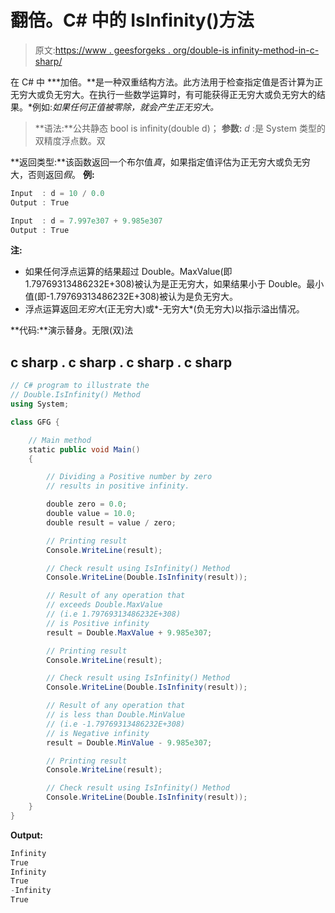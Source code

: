 # 翻倍。C# 中的 IsInfinity()方法

> 原文:[https://www . geesforgeks . org/double-is infinity-method-in-c-sharp/](https://www.geeksforgeeks.org/double-isinfinity-method-in-c-sharp/)

在 C# 中 ***加倍。**是一种双重结构方法。此方法用于检查指定值是否计算为正无穷大或负无穷大。在执行一些数学运算时，有可能获得正无穷大或负无穷大的结果。*例如:*如果任何正值被零除，就会产生正无穷大。* 

> **语法:**公共静态 bool is infinity(double d)；
> **参数:**
> *d* :是 System 类型的双精度浮点数。双

**返回类型:**该函数返回一个布尔值*真*，如果指定值评估为正无穷大或负无穷大，否则返回*假*。
**例:**

```cs
Input  : d = 10 / 0.0 
Output : True

Input  : d = 7.997e307 + 9.985e307
Output : True
```

**注:**

*   如果任何浮点运算的结果超过 Double。MaxValue(即 1.79769313486232E+308)被认为是正无穷大，如果结果小于 Double。最小值(即-1.79769313486232E+308)被认为是负无穷大。
*   浮点运算返回*无穷大*(正无穷大)或*-无穷大*(负无穷大)以指示溢出情况。

**代码:**演示替身。无限(双)法

## c sharp . c sharp . c sharp . c sharp

```cs
// C# program to illustrate the
// Double.IsInfinity() Method
using System;

class GFG {

    // Main method
    static public void Main()
    {

        // Dividing a Positive number by zero
        // results in positive infinity.

        double zero = 0.0;
        double value = 10.0;
        double result = value / zero;

        // Printing result
        Console.WriteLine(result);

        // Check result using IsInfinity() Method
        Console.WriteLine(Double.IsInfinity(result));

        // Result of any operation that
        // exceeds Double.MaxValue
        // (i.e 1.79769313486232E+308)
        // is Positive infinity
        result = Double.MaxValue + 9.985e307;

        // Printing result
        Console.WriteLine(result);

        // Check result using IsInfinity() Method
        Console.WriteLine(Double.IsInfinity(result));

        // Result of any operation that
        // is less than Double.MinValue
        // (i.e -1.79769313486232E+308)
        // is Negative infinity
        result = Double.MinValue - 9.985e307;

        // Printing result
        Console.WriteLine(result);

        // Check result using IsInfinity() Method
        Console.WriteLine(Double.IsInfinity(result));
    }
}
```

**Output:** 

```cs
Infinity
True
Infinity
True
-Infinity
True
```